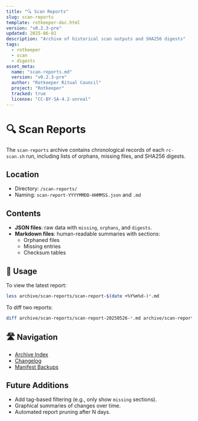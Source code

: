 ```yaml
---
title: "🔍 Scan Reports"
slug: scan-reports
template: rotkeeper-doc.html
version: "v0.2.3-pre"
updated: 2025-06-01
description: "Archive of historical scan outputs and SHA256 digests"
tags:
  - rotkeeper
  - scan
  - digests
asset_meta:
  name: "scan-reports.md"
  version: "v0.2.3-pre"
  author: "Rotkeeper Ritual Council"
  project: "Rotkeeper"
  tracked: true
  license: "CC-BY-SA-4.2-unreal"
---
```


# 🔍 Scan Reports

<!-- The council’s ledger of all scan report artifacts -->

The `scan-reports` archive contains chronological records of each `rc-scan.sh` run, including lists of orphans, missing files, and SHA256 digests.

## Location

- Directory: `/scan-reports/`
- Naming: `scan-report-YYYYMMDD-HHMMSS.json` and `.md`

## Contents

- **JSON files**: raw data with `missing`, `orphans`, and `digests`.
- **Markdown files**: human-readable summaries with sections:
  - Orphaned files
  - Missing entries
  - Checksum tables

## 🧭 Usage

<!-- How to browse the archived scan reports -->

To view the latest report:

```bash
less archive/scan-reports/scan-report-$(date +%Y%m%d-)*.md
```

To diff two reports:

```bash
diff archive/scan-reports/scan-report-20250526-*.md archive/scan-reports/scan-report-20250527-*.md
```

## 🛣️ Navigation

<!-- Quick links within Archive -->
- [Archive Index](index.html)
- [Changelog](CHANGELOG.html)
- [Manifest Backups](manifests.html)

## Future Additions

<!-- Aspirational rites for scan reports -->
- Add tag-based filtering (e.g., only show `missing` sections).
- Graphical summaries of changes over time.
- Automated report pruning after N days.